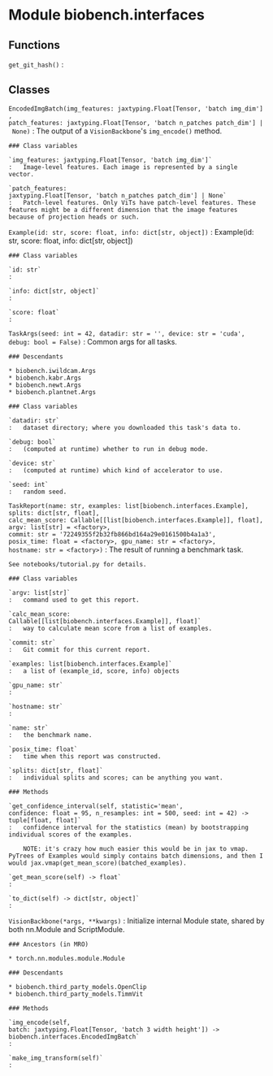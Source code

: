 Module biobench.interfaces
==========================

Functions
---------

`get_git_hash()`
:   

Classes
-------

`EncodedImgBatch(img_features: jaxtyping.Float[Tensor, 'batch img_dim'], patch_features: jaxtyping.Float[Tensor, 'batch n_patches patch_dim'] | None)`
:   The output of a `VisionBackbone`'s `img_encode()` method.

    ### Class variables

    `img_features: jaxtyping.Float[Tensor, 'batch img_dim']`
    :   Image-level features. Each image is represented by a single vector.

    `patch_features: jaxtyping.Float[Tensor, 'batch n_patches patch_dim'] | None`
    :   Patch-level features. Only ViTs have patch-level features. These features might be a different dimension that the image features because of projection heads or such.

`Example(id: str, score: float, info: dict[str, object])`
:   Example(id: str, score: float, info: dict[str, object])

    ### Class variables

    `id: str`
    :

    `info: dict[str, object]`
    :

    `score: float`
    :

`TaskArgs(seed: int = 42, datadir: str = '', device: str = 'cuda', debug: bool = False)`
:   Common args for all tasks.

    ### Descendants

    * biobench.iwildcam.Args
    * biobench.kabr.Args
    * biobench.newt.Args
    * biobench.plantnet.Args

    ### Class variables

    `datadir: str`
    :   dataset directory; where you downloaded this task's data to.

    `debug: bool`
    :   (computed at runtime) whether to run in debug mode.

    `device: str`
    :   (computed at runtime) which kind of accelerator to use.

    `seed: int`
    :   random seed.

`TaskReport(name: str, examples: list[biobench.interfaces.Example], splits: dict[str, float], calc_mean_score: Callable[[list[biobench.interfaces.Example]], float], argv: list[str] = <factory>, commit: str = '72249355f2b32fb866bd164a29e0161500b4a1a3', posix_time: float = <factory>, gpu_name: str = <factory>, hostname: str = <factory>)`
:   The result of running a benchmark task.
    
    See notebooks/tutorial.py for details.

    ### Class variables

    `argv: list[str]`
    :   command used to get this report.

    `calc_mean_score: Callable[[list[biobench.interfaces.Example]], float]`
    :   way to calculate mean score from a list of examples.

    `commit: str`
    :   Git commit for this current report.

    `examples: list[biobench.interfaces.Example]`
    :   a list of (example_id, score, info) objects

    `gpu_name: str`
    :

    `hostname: str`
    :

    `name: str`
    :   the benchmark name.

    `posix_time: float`
    :   time when this report was constructed.

    `splits: dict[str, float]`
    :   individual splits and scores; can be anything you want.

    ### Methods

    `get_confidence_interval(self, statistic='mean', confidence: float = 95, n_resamples: int = 500, seed: int = 42) ‑> tuple[float, float]`
    :   confidence interval for the statistics (mean) by bootstrapping individual scores of the examples.
        
        NOTE: it's crazy how much easier this would be in jax to vmap. PyTrees of Examples would simply contains batch dimensions, and then I would jax.vmap(get_mean_score)(batched_examples).

    `get_mean_score(self) ‑> float`
    :

    `to_dict(self) ‑> dict[str, object]`
    :

`VisionBackbone(*args, **kwargs)`
:   Initialize internal Module state, shared by both nn.Module and ScriptModule.

    ### Ancestors (in MRO)

    * torch.nn.modules.module.Module

    ### Descendants

    * biobench.third_party_models.OpenClip
    * biobench.third_party_models.TimmVit

    ### Methods

    `img_encode(self, batch: jaxtyping.Float[Tensor, 'batch 3 width height']) ‑> biobench.interfaces.EncodedImgBatch`
    :

    `make_img_transform(self)`
    :